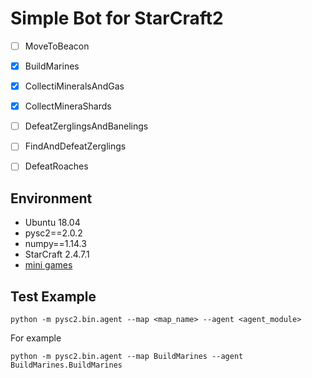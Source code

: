 # Simple Bot for StarCraft2

- [ ] MoveToBeacon

- [x] BuildMarines

- [x] CollectiMineralsAndGas

- [x] CollectMineraShards

- [ ] DefeatZerglingsAndBanelings

- [ ] FindAndDefeatZerglings

- [ ] DefeatRoaches

## Environment
- Ubuntu 18.04
- pysc2==2.0.2
- numpy==1.14.3
- StarCraft 2.4.7.1
- [mini games](https://github.com/deepmind/pysc2)

## Test Example
```shell
python -m pysc2.bin.agent --map <map_name> --agent <agent_module>
```
For example 
```shell
python -m pysc2.bin.agent --map BuildMarines --agent BuildMarines.BuildMarines
```